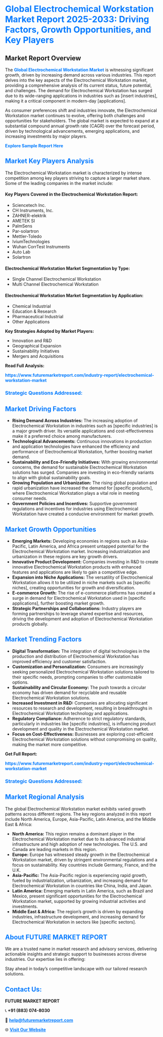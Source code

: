 <h1 style="color: #007BFF;">Global Electrochemical Workstation Market Report 2025-2033: Driving Factors, Growth Opportunities, and Key Players</h1>

<section id="overview">
<h2>Market Report Overview</h2>
<p>The <a href="https://www.futuremarketreport.com/industry-report/electrochemical-workstation-market" style="color: #007BFF; text-decoration: none;"><strong>Global Electrochemical Workstation Market</strong></a> is witnessing significant growth, driven by increasing demand across various industries. This report delves into the key aspects of the Electrochemical Workstation market, providing a comprehensive analysis of its current status, future potential, and challenges. The demand for Electrochemical Workstation has surged due to its wide-ranging applications in industries such as [insert industries], making it a critical component in modern-day [applications].</p>
<p>As consumer preferences shift and industries innovate, the Electrochemical Workstation market continues to evolve, offering both challenges and opportunities for stakeholders. The global market is expected to expand at a substantial compound annual growth rate (CAGR) over the forecast period, driven by technological advancements, emerging applications, and increasing investments by major players.</p>
</section>

<section id="overview">
<p><a href="https://www.futuremarketreport.com/request-sample/reportId=102021" style="color: #007BFF; text-decoration: none;"><strong>Explore Sample Report Here</strong></a></p>
</section>

<section id="key-players">
<h2 style="color: #007BFF;">Market Key Players Analysis</h2>
<p>The Electrochemical Workstation market is characterized by intense competition among key players striving to capture a larger market share. Some of the leading companies in the market include:</p>
<h4>Key Players Covered in the Electrochemical Workstation Report:</h4>
<ul><li>Sciencetech Inc.</li><li>CH Instruments, Inc.</li><li>ZAHNER-elektrik</li><li>AMETEK SI</li><li>PalmSens</li><li>Par-solartron</li><li>Mettler-Toledo</li><li>IviumTechnologies</li><li>Wuhan CorrTest Instruments</li><li>Auto Lab</li><li>Solartron</li></ul>
<h4>Electrochemical Workstation Market Segmentation by Type:</h4>
<ul><li>Single Channel Electrochemical Workstation</li><li>Multi Channel Electrochemical Workstation</li></ul>

<h4>Electrochemical Workstation Market Segmentation by Application:</h4>
<ul><li>Chemical Industrial</li><li>Education &amp; Research</li><li>Pharmaceutical Industrial</li><li>Other Applications</li></ul>
<p><strong>Key Strategies Adopted by Market Players:</strong></p>
<ul>
<li>Innovation and R&D</li>
<li>Geographical Expansion</li>
<li>Sustainability Initiatives</li>
<li>Mergers and Acquisitions</li>
</ul>
</section>

<section>
<p><strong>Read Full Analysis: </strong></p><a href="https://www.futuremarketreport.com/industry-report/electrochemical-workstation-market" style="color: #007BFF; text-decoration: none;"><strong>https://www.futuremarketreport.com/industry-report/electrochemical-workstation-market</strong></a>
<h3 style="color: #007BFF;">Strategic Questions Addressed:</h3>
</section>

<section id="driving-factors">
<h2 style="color: #007BFF;">Market Driving Factors</h2>
<ul>
<li><strong>Rising Demand Across Industries:</strong> The increasing adoption of Electrochemical Workstation in industries such as [specific industries] is a major growth driver. Its versatile applications and cost-effectiveness make it a preferred choice among manufacturers.</li>
<li><strong>Technological Advancements:</strong> Continuous innovations in production and application technologies have enhanced the efficiency and performance of Electrochemical Workstation, further boosting market demand.</li>
<li><strong>Sustainability and Eco-Friendly Initiatives:</strong> With growing environmental concerns, the demand for sustainable Electrochemical Workstation solutions has surged. Companies are investing in eco-friendly variants to align with global sustainability goals.</li>
<li><strong>Growing Population and Urbanization:</strong> The rising global population and rapid urbanization have increased the demand for [specific products], where Electrochemical Workstation plays a vital role in meeting consumer needs.</li>
<li><strong>Government Policies and Incentives:</strong> Supportive government regulations and incentives for industries using Electrochemical Workstation have created a conducive environment for market growth.</li>
</ul>
</section>

<section id="growth-opportunities">
<h2 style="color: #007BFF;">Market Growth Opportunities</h2>
<ul>
<li><strong>Emerging Markets:</strong> Developing economies in regions such as Asia-Pacific, Latin America, and Africa present untapped potential for the Electrochemical Workstation market. Increasing industrialization and urbanization in these regions are key growth drivers.</li>
<li><strong>Innovative Product Development:</strong> Companies investing in R&D to create innovative Electrochemical Workstation products with enhanced features and applications are likely to gain a competitive edge.</li>
<li><strong>Expansion into Niche Applications:</strong> The versatility of Electrochemical Workstation allows it to be utilized in niche markets such as [specific niches], creating opportunities for growth and diversification.</li>
<li><strong>E-commerce Growth:</strong> The rise of e-commerce platforms has created a surge in demand for Electrochemical Workstation used in [specific applications], further boosting market growth.</li>
<li><strong>Strategic Partnerships and Collaborations:</strong> Industry players are forming partnerships to leverage shared expertise and resources, driving the development and adoption of Electrochemical Workstation products globally.</li>
</ul>
</section>

<section id="trending-factors">
<h2 style="color: #007BFF;">Market Trending Factors</h2>
<ul>
<li><strong>Digital Transformation:</strong> The integration of digital technologies in the production and distribution of Electrochemical Workstation has improved efficiency and customer satisfaction.</li>
<li><strong>Customization and Personalization:</strong> Consumers are increasingly seeking personalized Electrochemical Workstation solutions tailored to their specific needs, prompting companies to offer customizable options.</li>
<li><strong>Sustainability and Circular Economy:</strong> The push towards a circular economy has driven demand for recyclable and reusable Electrochemical Workstation solutions.</li>
<li><strong>Increased Investment in R&D:</strong> Companies are allocating significant resources to research and development, resulting in breakthroughs in Electrochemical Workstation technology and applications.</li>
<li><strong>Regulatory Compliance:</strong> Adherence to strict regulatory standards, particularly in industries like [specific industries], is influencing product development and quality in the Electrochemical Workstation market.</li>
<li><strong>Focus on Cost-Effectiveness:</strong> Businesses are exploring cost-efficient Electrochemical Workstation solutions without compromising on quality, making the market more competitive.</li>
</ul>
</section>

<section>
<p><strong>Get Full Report: </strong></p><a href="https://www.futuremarketreport.com/industry-report/electrochemical-workstation-market" style="color: #007BFF; text-decoration: none;"><strong>https://www.futuremarketreport.com/industry-report/electrochemical-workstation-market</strong></a>
<h3 style="color: #007BFF;">Strategic Questions Addressed:</h3>
</section>


<section id="regional-analysis">
<h2 style="color: #007BFF;">Market Regional Analysis</h2>
<p>The global Electrochemical Workstation market exhibits varied growth patterns across different regions. The key regions analyzed in this report include North America, Europe, Asia-Pacific, Latin America, and the Middle East & Africa:</p>
<ul>
<li><strong>North America:</strong> This region remains a dominant player in the Electrochemical Workstation market due to its advanced industrial infrastructure and high adoption of new technologies. The U.S. and Canada are leading markets in this region.</li>
<li><strong>Europe:</strong> Europe has witnessed steady growth in the Electrochemical Workstation market, driven by stringent environmental regulations and a focus on sustainability. Key countries include Germany, France, and the U.K.</li>
<li><strong>Asia-Pacific:</strong> The Asia-Pacific region is experiencing rapid growth, fueled by industrialization, urbanization, and increasing demand for Electrochemical Workstation in countries like China, India, and Japan.</li>
<li><strong>Latin America:</strong> Emerging markets in Latin America, such as Brazil and Mexico, present significant opportunities for the Electrochemical Workstation market, supported by growing industrial activities and investments.</li>
<li><strong>Middle East & Africa:</strong> The region’s growth is driven by expanding industries, infrastructure development, and increasing demand for Electrochemical Workstation in sectors like [specific sectors].</li>
</ul>
</section>

<footer>
<h2 style="color: #007BFF;">About FUTURE MARKET REPORT</h2>
<p>We are a trusted name in market research and advisory services, delivering actionable insights and strategic support to businesses across diverse industries. Our expertise lies in offering:</p>

<p>Stay ahead in today’s competitive landscape with our tailored research solutions.</p>

<h2 style="color: #007BFF;">Contact Us:</h2>
<p><strong>FUTURE MARKET REPORT</strong></p>
<p>📞 <strong>+91 (883) 074-8030</strong></p>
<p>📧 <strong><a href="mailto:help@futuremarketreport.com" style="color: #007BFF;">help@futuremarketreport.com</a></strong></p>
<p>🌐 <strong><a href="https://www.futuremarketreport.com/" style="color: #007BFF;">Visit Our Website</a></strong></p>
</footer>